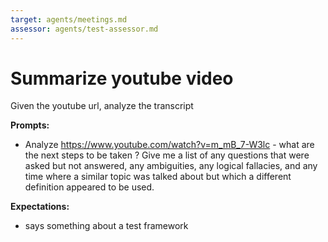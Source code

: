 ```yaml
---
target: agents/meetings.md
assessor: agents/test-assessor.md
---
```


# Summarize youtube video

Given the youtube url, analyze the transcript

**Prompts:**

- Analyze https://www.youtube.com/watch?v=m_mB_7-W3lc - what are the next steps
  to be taken ? Give me a list of any questions that were asked but not
  answered, any ambiguities, any logical fallacies, and any time where a similar
  topic was talked about but which a different definition appeared to be used.

**Expectations:**

- says something about a test framework
